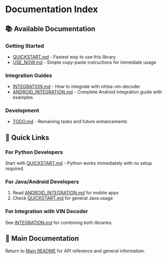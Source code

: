 # Documentation Index

## 📚 Available Documentation

### Getting Started
- [QUICKSTART.md](QUICKSTART.md) - Fastest way to use this library
- [USE_NOW.md](USE_NOW.md) - Simple copy-paste instructions for immediate usage

### Integration Guides
- [INTEGRATION.md](INTEGRATION.md) - How to integrate with nhtsa-vin-decoder
- [ANDROID_INTEGRATION.md](ANDROID_INTEGRATION.md) - Complete Android integration guide with examples

### Development
- [TODO.md](TODO.md) - Remaining tasks and future enhancements

## 🔗 Quick Links

### For Python Developers
Start with [QUICKSTART.md](QUICKSTART.md) - Python works immediately with no setup required.

### For Java/Android Developers
1. Read [ANDROID_INTEGRATION.md](ANDROID_INTEGRATION.md) for mobile apps
2. Check [QUICKSTART.md](QUICKSTART.md) for general Java usage

### For Integration with VIN Decoder
See [INTEGRATION.md](INTEGRATION.md) for combining both libraries.

## 📖 Main Documentation

Return to [Main README](../README.md) for API reference and general information.